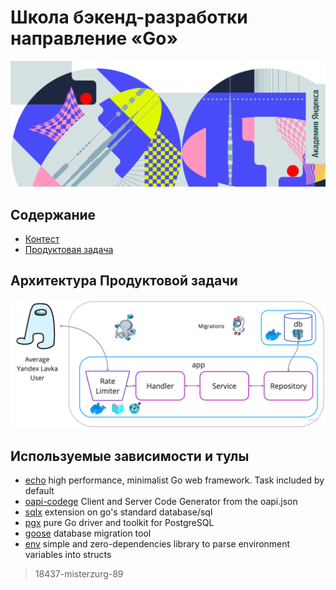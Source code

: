 # Школа бэкенд-разработки направление «Go»
![img](res/banner.png)

## Содержание
- [Контест](contest/README.md)
- [Продуктовая задача](product/README.md)

## Архитектура Продуктовой задачи
![img.png](res/app-scheme.png)
## Используемые зависимости и тулы
- [echo](https://github.com/labstack/echo) high performance, minimalist Go web framework. Task included by default 
- [oapi-codege](https://github.com/deepmap/oapi-codegen) Client and Server Code Generator from the oapi.json
- [sqlx](https://github.com/jmoiron/sqlx) extension on go's standard database/sql
- [pgx](https://github.com/jackc/pgx) pure Go driver and toolkit for PostgreSQL
- [goose](https://github.com/pressly/goose) database migration tool
- [env](https://github.com/caarlos0/env) simple and zero-dependencies library to parse environment variables into structs

> 18437-misterzurg-89

